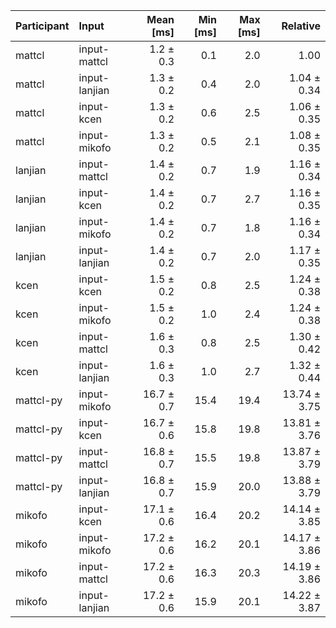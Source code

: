 | Participant | Input | Mean [ms] | Min [ms] | Max [ms] | Relative |
|:---|:---|---:|---:|---:|---:|
| mattcl | input-mattcl | 1.2 ± 0.3 | 0.1 | 2.0 | 1.00 |
| mattcl | input-lanjian | 1.3 ± 0.2 | 0.4 | 2.0 | 1.04 ± 0.34 |
| mattcl | input-kcen | 1.3 ± 0.2 | 0.6 | 2.5 | 1.06 ± 0.35 |
| mattcl | input-mikofo | 1.3 ± 0.2 | 0.5 | 2.1 | 1.08 ± 0.35 |
| lanjian | input-mattcl | 1.4 ± 0.2 | 0.7 | 1.9 | 1.16 ± 0.34 |
| lanjian | input-kcen | 1.4 ± 0.2 | 0.7 | 2.7 | 1.16 ± 0.35 |
| lanjian | input-mikofo | 1.4 ± 0.2 | 0.7 | 1.8 | 1.16 ± 0.34 |
| lanjian | input-lanjian | 1.4 ± 0.2 | 0.7 | 2.0 | 1.17 ± 0.35 |
| kcen | input-kcen | 1.5 ± 0.2 | 0.8 | 2.5 | 1.24 ± 0.38 |
| kcen | input-mikofo | 1.5 ± 0.2 | 1.0 | 2.4 | 1.24 ± 0.38 |
| kcen | input-mattcl | 1.6 ± 0.3 | 0.8 | 2.5 | 1.30 ± 0.42 |
| kcen | input-lanjian | 1.6 ± 0.3 | 1.0 | 2.7 | 1.32 ± 0.44 |
| mattcl-py | input-mikofo | 16.7 ± 0.7 | 15.4 | 19.4 | 13.74 ± 3.75 |
| mattcl-py | input-kcen | 16.7 ± 0.6 | 15.8 | 19.8 | 13.81 ± 3.76 |
| mattcl-py | input-mattcl | 16.8 ± 0.7 | 15.5 | 19.8 | 13.87 ± 3.79 |
| mattcl-py | input-lanjian | 16.8 ± 0.7 | 15.9 | 20.0 | 13.88 ± 3.79 |
| mikofo | input-kcen | 17.1 ± 0.6 | 16.4 | 20.2 | 14.14 ± 3.85 |
| mikofo | input-mikofo | 17.2 ± 0.6 | 16.2 | 20.1 | 14.17 ± 3.86 |
| mikofo | input-mattcl | 17.2 ± 0.6 | 16.3 | 20.3 | 14.19 ± 3.86 |
| mikofo | input-lanjian | 17.2 ± 0.6 | 15.9 | 20.1 | 14.22 ± 3.87 |

